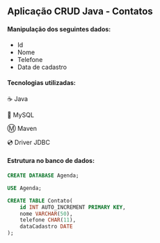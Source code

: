## Aplicação CRUD Java - Contatos

#### Manipulação dos seguintes dados:

* Id
* Nome
* Telefone
* Data de cadastro



#### Tecnologias utilizadas:

:coffee: Java

:game_die: MySQL

:m: Maven

:cd: Driver JDBC



#### Estrutura no banco de dados:

~~~sql
CREATE DATABASE Agenda;

USE Agenda;

CREATE TABLE Contato(
	id INT AUTO_INCREMENT PRIMARY KEY,
	nome VARCHAR(50),
	telefone CHAR(11),
	dataCadastro DATE
);
~~~

